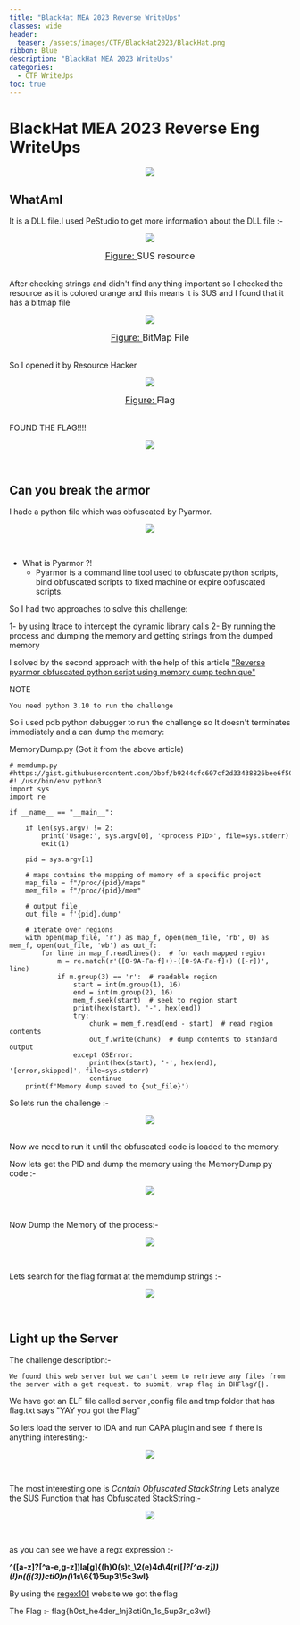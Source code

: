 ```yaml
---
title: "BlackHat MEA 2023 Reverse WriteUps"
classes: wide
header:
  teaser: /assets/images/CTF/BlackHat2023/BlackHat.png
ribbon: Blue
description: "BlackHat MEA 2023 WriteUps"
categories:
  - CTF WriteUps
toc: true
---
```



# BlackHat MEA 2023 Reverse Eng WriteUps

<p align="center">
  <img src="/assets/images/CTF/BlackHat2023/BlackHat.png" />
</p>


## WhatAmI

It is a DLL file.I used PeStudio to get more information about the DLL file :- 

<p align="center">
  <img src="/assets/images/CTF/BlackHat2023/WhatAmI/1.png" />
</p>
<center><font size="3"> <u>Figure: </u> SUS resource <u></u> </font></center>
<br>

After checking strings and didn't find any thing important so I checked the resource as it is colored orange and this means it is SUS and I found that it has a bitmap file

<p align="center">
  <img src="/assets/images/CTF/BlackHat2023/WhatAmI/2.png" />
</p>
<center><font size="3"> <u>Figure: </u> BitMap File <u></u> </font></center>
<br>

So I opened it by Resource Hacker 

<p align="center">
  <img src="/assets/images/CTF/BlackHat2023/WhatAmI/3.png" />
</p>
<center><font size="3"> <u>Figure: </u> Flag <u></u> </font></center>
<br>

FOUND THE FLAG!!!!

<p align="center">
  <img src="/assets/images/CTF/BlackHat2023/WhatAmI/4.jpg" />
</p>
<br>

## Can you break the armor

I hade a python file which was obfuscated by Pyarmor.

<p align="center">
  <img src="/assets/images/CTF/BlackHat2023/armor/6.png" />
</p>
<br>

- What is Pyarmor ?!
    - Pyarmor is a command line tool used to obfuscate python scripts, bind obfuscated scripts to fixed machine or expire obfuscated scripts.

So I had two approaches to solve this challenge: 

1- by using ltrace to intercept the dynamic library calls
2- By running the process and dumping the memory and getting strings from the dumped memory 

I solved by the second approach with the help of this article ["Reverse pyarmor obfuscated python script using memory dump technique"](https://medium.com/@liad_levy/reverse-pyarmor-obfuscated-python-script-using-memory-dump-technique-9823b856be7a)

NOTE
```
You need python 3.10 to run the challenge
```

So i used pdb python debugger to run the challenge so It doesn't terminates immediately and a can dump the memory:

MemoryDump.py (Got it from the above article)
```
# memdump.py
#https://gist.githubusercontent.com/Dbof/b9244cfc607cf2d33438826bee6f5056/raw/aa4b75ddb55a58e2007bf12e17daadb0ebebecba/memdump.py
#! /usr/bin/env python3
import sys
import re

if __name__ == "__main__":

    if len(sys.argv) != 2:
        print('Usage:', sys.argv[0], '<process PID>', file=sys.stderr)
        exit(1)

    pid = sys.argv[1]

    # maps contains the mapping of memory of a specific project
    map_file = f"/proc/{pid}/maps"
    mem_file = f"/proc/{pid}/mem"

    # output file
    out_file = f'{pid}.dump'

    # iterate over regions
    with open(map_file, 'r') as map_f, open(mem_file, 'rb', 0) as mem_f, open(out_file, 'wb') as out_f:
        for line in map_f.readlines():  # for each mapped region
            m = re.match(r'([0-9A-Fa-f]+)-([0-9A-Fa-f]+) ([-r])', line)
            if m.group(3) == 'r':  # readable region
                start = int(m.group(1), 16)
                end = int(m.group(2), 16)
                mem_f.seek(start)  # seek to region start
                print(hex(start), '-', hex(end))
                try:
                    chunk = mem_f.read(end - start)  # read region contents
                    out_f.write(chunk)  # dump contents to standard output
                except OSError:
                    print(hex(start), '-', hex(end), '[error,skipped]', file=sys.stderr)
                    continue
    print(f'Memory dump saved to {out_file}')
```

So lets run the challenge :-
<p align="center">
  <img src="/assets/images/CTF/BlackHat2023/armor/1.png" />
</p>
<br>
Now we need to run it until the obfuscated code is loaded to the memory.

Now lets get the PID and dump the memory using the MemoryDump.py code :- 

<p align="center">
  <img src="/assets/images/CTF/BlackHat2023/armor/3.png" />
</p>
<br>

Now Dump the Memory of the process:- 

<p align="center">
  <img src="/assets/images/CTF/BlackHat2023/armor/4.png" />
</p>
<br>

Lets search for the flag format at the memdump strings :- 

<p align="center">
  <img src="/assets/images/CTF/BlackHat2023/armor/5.png" />
</p>
<br>

## Light up the Server

The challenge description:- 
```
We found this web server but we can't seem to retrieve any files from the server with a get request. to submit, wrap flag in BHFlagY{}.
```

We have got an ELF file called server ,config file and tmp folder that has flag.txt says "YAY you got the Flag" 

So lets load the server to IDA and run CAPA plugin and see if there is anything interesting:- 

<p align="center">
  <img src="/assets/images/CTF/BlackHat2023/Server/1.png" />
</p>
<br>

The most interesting one is *Contain Obfuscated StackString*
Lets analyze the SUS Function that has Obfuscated StackString:-

<p align="center">
  <img src="/assets/images/CTF/BlackHat2023/Server/2.png" />
</p>
<br>


as you can see we have a regx expression :- 

**^([a-z]?[^a-e,g-z])la[g]{(h)0(s)t_\2(e)4d\4(r([_]?[^a-z]))(!)n((j(3))cti0)n(_)1s\6{1}5up3\5c3wl}**

By using the [regex101](https://regex101.com/) website we got the flag

The Flag :- flag{h0st_he4der_!nj3cti0n_1s_5up3r_c3wl}

